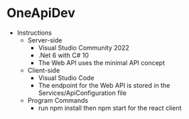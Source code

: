 # OneApiDev

* Instructions
	* Server-side
		* Visual Studio Community 2022
		* .Net 6 with C# 10
		* The Web API uses the minimal API concept
  * Client-side
    * Visual Studio Code
    * The endpoint for the Web API is stored in the Services/ApiConfiguration file
  * Program Commands
    * run npm install then npm start for the react client
